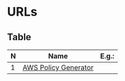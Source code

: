 # URLs

## Table
| N | Name                                                                        | E.g.: |
| - | --------------------------------------------------------------------------- | ----- |
| 1 | [AWS Policy Generator](http://awspolicygen.s3.amazonaws.com/policygen.html) |
